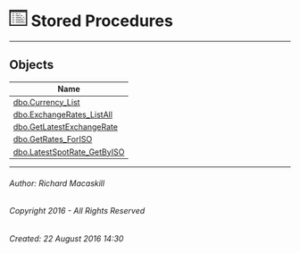 #### 



# ![Stored Procedures](../../../../Images/StoredProcedure32.png) Stored Procedures

---

## <a name="#objects"></a>Objects

| Name |
|---|
| [dbo.Currency_List](Currency_List.md) |
| [dbo.ExchangeRates_ListAll](ExchangeRates_ListAll.md) |
| [dbo.GetLatestExchangeRate](GetLatestExchangeRate.md) |
| [dbo.GetRates_ForISO](GetRates_ForISO.md) |
| [dbo.LatestSpotRate_GetByISO](LatestSpotRate_GetByISO.md) |


---

###### Author:  Richard Macaskill

###### Copyright 2016 - All Rights Reserved

###### Created: 22 August 2016 14:30

